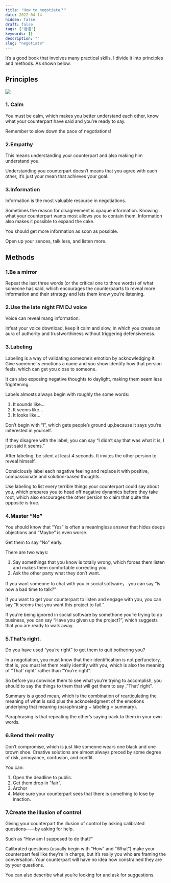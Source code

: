 ```yaml
---
title: "How to negotiate？"
date: 2022-04-14
hidden: false
draft: false
tags: ["话语"]
keywords: []
description: ""
slug: "negotiate"
---
```


It’s a good book that involves many practical skills. I divide it into principles and methods. As shown below.
<!--more-->
## Principles

![](https://image.kaleidoeye.cn/negotiate.jpg)

### 1. Calm

You must be calm, which makes you better understand each other, know what your counterpart have said and you’re ready to say.

Remember to slow down the pace of negotiations!

### 2.Empathy

This means understanding your counterpart and also making him understand you.

Understanding you counterpart doesn’t means that you agree with each other, it’s just your mean that achieves your goal.

### 3.Information

Information is the most valuable resource in negotiations.

Sometimes the reason for disagreement is opaque information. Knowing what your counterpart wants most allows you to contain them. Information also makes it possible to expand the cake.

You should get more information as soon as possible.

Open up your sences, talk less, and listen more.

## Methods

### 1.Be a mirror

Repeat the last three words (or the critical one to three words) of what someone has said, which encourages the counterpaarts to reveal more information and their strategy and lets them know you’re listening.

### 2.Use the late night FM DJ voice

Voice can reveal mang information.

Infeat your voice download, keep it calm and slow, in which you create an aura of authority and trustworthiness without triggering defensiveness.

### 3.Labeling

Labeling is a way of validating someone’s emotion by acknowledging it. Give someone’ s emotions a name and you show identify how that persion feels, which can get you close to someone.

It can also exposing negative thoughts to daylight, making them seem less frightening.

Labels almosts always begin with roughly the some words:

1.  It sounds like…
2.  It seems like…
3.  It looks like…

Don’t begin with “I”, which gets people’s ground up,because it says you’re initerested in yourself.

If they disagree with the label, you can say “I didn’t say that was what it is, I just said it seems.”

After labeling, be silent at least 4 seconds. It invites the other persion to reveal himself.

Consiciously label each nagative feeling and replace it with positive, compassionate and solution-based thoughts.

Use labeling to list every terrible things your counterpart could say about you, which prepares you to head off nagative dynamics before they take root, which also encourages the other persion to claim that quite the opposite is true.

### 4.Master “No”

You should know that “Yes” is often a meaningless answer that hides deeps objections and “Maybe” is even worse.

Get them to say “No” early.

There are two ways:

1.  Say somethings that you know is totally wrong, which forces them listen and makes them comfortable correcting you.
2.  Ask the other party what they don’t want.

If you want someone to chat with you in social software， you can say “Is now a bad time to talk?”

If you want to get your counterpart to listen and engage with you, you can say “It seems that you want this project to fail.”

If you’re being ignored in social software by somethone you’re trying to do business, you can say “Have you given up the project?”, which suggests that you are ready to walk away.

### 5.That’s right.

Do you have used “you’re right” to get them to quit bothering you?

In a negotiation, you must know that their identification is not perfunctory, that is, you must let them really identify with you, which is also the meaning of “That’ right” rather than “You’re right”.

So before you convince them to see what you’re trying to accomplish, you should to say the things to them that will get them to say ,”That’ right”.

Summary is a good mean, which is the combination of rearticulating the meaning of what is said plus the acknoeledgment of the emotions underlying that meaning (paraphrasing + labeling = summary).

Paraphrasing is that repeating the other’s saying back to them in your own words.

### 6.Bend their reality

Don’t compromise, which is just like someone wears one black and one brown shoe. Creative solutions are almost always preced by some degree of risk, annoyance, confusion, and conflit.

You can:

1.  Open the deadline to public.
2.  Get them drop in “fair”.
3.  Archor
4.  Make sure your counterpart sees that there is something to lose by inaction.

### 7.Create the illusion of control

Giving your counterpart the illusion of control by asking calibrated questions——by asking for help.

Such as “How am I supposed to do that?”

Calibrated questions (usually begin with “How” and “What”) make your counterpart feel like they’re in charge, but it’s really you who are framing the conversation. Your counterpart will have no idea how constrained they are by your questions.

You can also describe what you’re looking for and ask for suggestions.